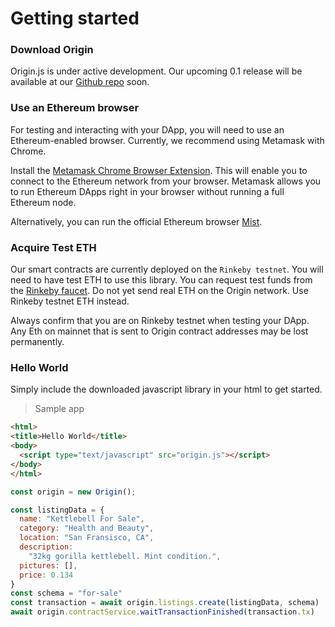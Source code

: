 # Getting started

### Download Origin

Origin.js is under active development. Our upcoming 0.1 release will be available at our [Github repo](https://github.com/OriginProtocol/origin-js) soon.

### Use an Ethereum browser

For testing and interacting with your DApp, you will need to use an Ethereum-enabled browser. Currently, we recommend using Metamask with Chrome.

Install the [Metamask Chrome Browser Extension](https://metamask.io/). This will enable you to connect to the Ethereum network from your browser. Metamask allows you to run Ethereum DApps right in your browser without running a full Ethereum node.

Alternatively, you can run the official Ethereum browser [Mist](https://github.com/ethereum/mist).

### Acquire Test ETH

Our smart contracts are currently deployed on the `Rinkeby testnet`. You will need to have test ETH to use this library. You can request test funds from the [Rinkeby faucet](https://faucet.rinkeby.io/). Do not yet send real ETH on the Origin network. Use Rinkeby testnet ETH instead.

<aside class="notice">
Always confirm that you are on Rinkeby testnet when testing your DApp. Any Eth on mainnet that is sent to Origin contract addresses may be lost permanently.
</aside>

### Hello World

Simply include the downloaded javascript library in your html to get started. 

> Sample app

```html
<html>
<title>Hello World</title>
<body>
  <script type="text/javascript" src="origin.js"></script>
</body>
</html>
```

```javascript
const origin = new Origin();

const listingData = {
  name: "Kettlebell For Sale",
  category: "Health and Beauty",
  location: "San Fransisco, CA",
  description:
    "32kg gorilla kettlebell. Mint condition.",
  pictures: [],
  price: 0.134
}
const schema = "for-sale"
const transaction = await origin.listings.create(listingData, schema)
await origin.contractService.waitTransactionFinished(transaction.tx)
```